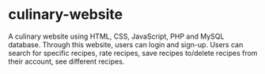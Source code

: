 # culinary-website
A culinary website using HTML, CSS, JavaScript, PHP and MySQL database.
Through this website, users can login and sign-up. Users can search for specific recipes, rate recipes, save recipes to/delete recipes from their account, see different recipes.
